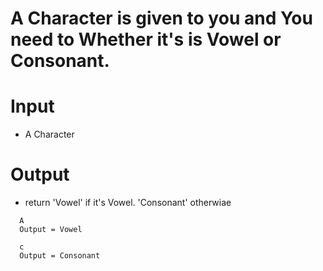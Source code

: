 # A Character is given to you and You need to Whether it's is Vowel or Consonant.

# Input
- A Character

# Output
- return 'Vowel' if it's Vowel.
          'Consonant' otherwiae


```
  A
  Output = Vowel
  
  c
  Output = Consonant
```

